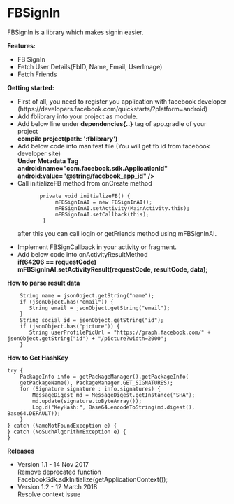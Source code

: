 # FBSignIn

FBSignIn is a library which makes signin easier.

<b>Features:</b>
<ul>
  <li>FB SignIn</li>
  <li>Fetch User Details(FbID, Name, Email, UserImage)</li>
 <li>Fetch Friends</li>
</ul>

<b>Getting started:</b><br>

<ul>
  <li>First of all, you need to register you application with facebook developer (https://developers.facebook.com/quickstarts/?platform=android)</li>
  <li>Add fblibrary into your project as module.</li>
<li> Add below line under <b>dependencies{..}</b> tag of app.gradle of your project
<br>
<b>compile project(path: ':fblibrary')</b></li>
<li> Add below code into manifest file (You will get fb id from facebook developer site)
<br>
<b> Under Metadata Tag<br>
            android:name="com.facebook.sdk.ApplicationId"<br>
   android:value="@string/facebook_app_id" /></b></li>
<li> Call initializeFB method from onCreate method
<br>

           private void initializeFB() {
                mFBSignInAI = new FBSignInAI();
                mFBSignInAI.setActivity(MainActivity.this);
                mFBSignInAI.setCallback(this);
            }

after this you can call login or getFriends method using mFBSignInAI.
<li>Implement FBSignCallback in your activity or fragment.</li>
<li> Add below code into onActivityResultMethod
<br>
<b> if(64206 == requestCode)
<br>
      mFBSignInAI.setActivityResult(requestCode, resultCode, data);
</b></li>
</ul>

<b>How to parse result data</b><br>

        String name = jsonObject.getString("name");
        if (jsonObject.has("email")) {
           String email = jsonObject.getString("email");
        }
        String social_id = jsonObject.getString("id");
        if (jsonObject.has("picture")) {
           String userProfilePicUrl = "https://graph.facebook.com/" + jsonObject.getString("id") + "/picture?width=2000";
        }

<b>How to Get HashKey</b><br>

    try {
        PackageInfo info = getPackageManager().getPackageInfo(
        getPackageName(), PackageManager.GET_SIGNATURES);
        for (Signature signature : info.signatures) {
            MessageDigest md = MessageDigest.getInstance("SHA");
            md.update(signature.toByteArray());
            Log.d("KeyHash:", Base64.encodeToString(md.digest(), Base64.DEFAULT));
        }
    } catch (NameNotFoundException e) {
    } catch (NoSuchAlgorithmException e) {
    }
    
    
<b>Releases</b><br>
<ul>
  <li>Version 1.1 - 14 Nov 2017 <br>
  Remove deprecated function FacebookSdk.sdkInitialize(getApplicationContext());</li>

   <li>Version 1.2 - 12 March 2018 <br>
    Resolve context issue</li>
  
</ul>


